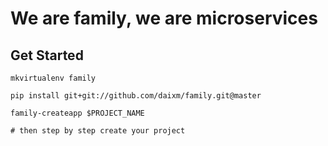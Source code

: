# We are family, we are microservices

## Get Started

    mkvirtualenv family

    pip install git+git://github.com/daixm/family.git@master

    family-createapp $PROJECT_NAME

    # then step by step create your project
